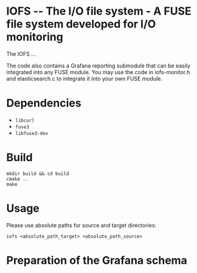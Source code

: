 # IOFS -- The I/O file system - A FUSE file system developed for I/O monitoring

The IOFS ...

The code also contains a Grafana reporting submodule that can be easily integrated into any FUSE module.
You may use the code in iofs-monitor.h and elasticsearch.c to integrate it into your own FUSE module.

# Dependencies
- `libcurl`
- `fuse3`
- `libfuse3-dev`

# Build
```
mkdir build && cd build
cmake ..
make
```

# Usage

Please use absolute paths for source and target directories:
```
iofs <absolute_path_target> <absolute_path_source>
```

# Preparation of the Grafana schema


